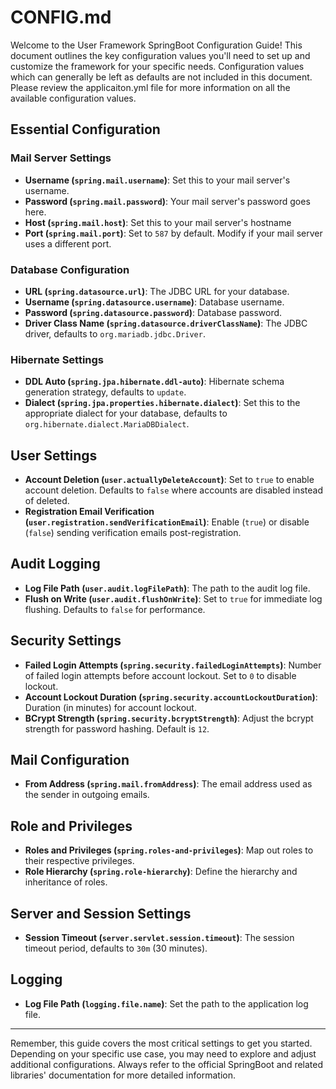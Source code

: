 # CONFIG.md

Welcome to the User Framework SpringBoot Configuration Guide! This document outlines the key configuration values you'll need to set up and customize the framework for your specific needs. Configuration values which can generally be left as defaults are not included in this document. Please review the applicaiton.yml file for more information on all the available configuration values.

## Essential Configuration

### Mail Server Settings

- **Username (`spring.mail.username`)**: Set this to your mail server's username.
- **Password (`spring.mail.password`)**: Your mail server's password goes here.
- **Host (`spring.mail.host`)**: Set this to your mail server's hostname
- **Port (`spring.mail.port`)**: Set to `587` by default. Modify if your mail server uses a different port.

### Database Configuration

- **URL (`spring.datasource.url`)**: The JDBC URL for your database.
- **Username (`spring.datasource.username`)**: Database username.
- **Password (`spring.datasource.password`)**: Database password.
- **Driver Class Name (`spring.datasource.driverClassName`)**: The JDBC driver, defaults to `org.mariadb.jdbc.Driver`.

### Hibernate Settings

- **DDL Auto (`spring.jpa.hibernate.ddl-auto`)**: Hibernate schema generation strategy, defaults to `update`.
- **Dialect (`spring.jpa.properties.hibernate.dialect`)**: Set this to the appropriate dialect for your database, defaults to `org.hibernate.dialect.MariaDBDialect`.


## User Settings

- **Account Deletion (`user.actuallyDeleteAccount`)**: Set to `true` to enable account deletion. Defaults to `false` where accounts are disabled instead of deleted.
- **Registration Email Verification (`user.registration.sendVerificationEmail`)**: Enable (`true`) or disable (`false`) sending verification emails post-registration.

## Audit Logging

- **Log File Path (`user.audit.logFilePath`)**: The path to the audit log file.
- **Flush on Write (`user.audit.flushOnWrite`)**: Set to `true` for immediate log flushing. Defaults to `false` for performance.

## Security Settings

- **Failed Login Attempts (`spring.security.failedLoginAttempts`)**: Number of failed login attempts before account lockout. Set to `0` to disable lockout.
- **Account Lockout Duration (`spring.security.accountLockoutDuration`)**: Duration (in minutes) for account lockout.
- **BCrypt Strength (`spring.security.bcryptStrength`)**: Adjust the bcrypt strength for password hashing. Default is `12`.

## Mail Configuration

- **From Address (`spring.mail.fromAddress`)**: The email address used as the sender in outgoing emails.


## Role and Privileges

- **Roles and Privileges (`spring.roles-and-privileges`)**: Map out roles to their respective privileges.
- **Role Hierarchy (`spring.role-hierarchy`)**: Define the hierarchy and inheritance of roles.


## Server and Session Settings

- **Session Timeout (`server.servlet.session.timeout`)**: The session timeout period, defaults to `30m` (30 minutes).

## Logging

- **Log File Path (`logging.file.name`)**: Set the path to the application log file.

---

Remember, this guide covers the most critical settings to get you started. Depending on your specific use case, you may need to explore and adjust additional configurations. Always refer to the official SpringBoot and related libraries' documentation for more detailed information.
